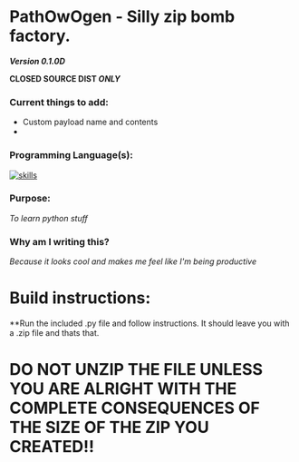 # PathOwOgen - Silly zip bomb factory.
***Version 0.1.0D***

**CLOSED SOURCE DIST *ONLY***

### Current things to add:

* Custom payload name and contents
* 

### Programming Language(s):

[![skills](https://skillicons.dev/icons?i=python)](https://skillicons.dev)
### Purpose: 

*To learn python stuff*

### Why am I writing this?

*Because it looks cool and makes me feel like I'm being productive*

# Build instructions:

**Run the included .py file and follow instructions. It should leave you with a <insert name you gave>.zip file and thats that.

# DO NOT UNZIP THE FILE UNLESS YOU ARE ALRIGHT WITH THE COMPLETE CONSEQUENCES OF THE SIZE OF THE ZIP YOU CREATED!!


